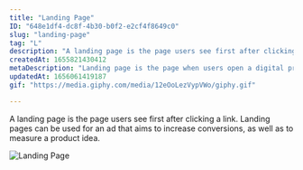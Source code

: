 ```yaml
---
title: "Landing Page"
ID: "648e1df4-dc8f-4b30-b0f2-e2cf4f8649c0"
slug: "landing-page"
tag: "L"
description: "A landing page is the page users see first after clicking a link. Landing pages can be used for an ad that aims to increase conversions, as well as to measure a product idea."
createdAt: 1655821430412
metaDescription: "Landing page is the page when users open a digital product. "
updatedAt: 1656061419187
gif: "https://media.giphy.com/media/12eOoLezVypVWo/giphy.gif"

---
```

A landing page is the page users see first after clicking a link. Landing pages can be used for an ad that aims to increase conversions, as well as to measure a product idea.

![Landing Page](https://media.giphy.com/media/12eOoLezVypVWo/giphy.gif)